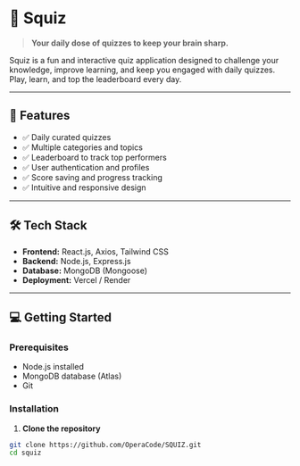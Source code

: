 # 🧠 Squiz

> **Your daily dose of quizzes to keep your brain sharp.**

Squiz is a fun and interactive quiz application designed to challenge your knowledge, improve learning, and keep you engaged with daily quizzes. Play, learn, and top the leaderboard every day.



---

## 🚀 Features

- ✅ Daily curated quizzes
- ✅ Multiple categories and topics
- ✅ Leaderboard to track top performers
- ✅ User authentication and profiles
- ✅ Score saving and progress tracking
- ✅ Intuitive and responsive design

---


## 🛠️ Tech Stack

- **Frontend:** React.js, Axios, Tailwind CSS 
- **Backend:** Node.js, Express.js
- **Database:** MongoDB (Mongoose)
- **Deployment:** Vercel / Render 

---

## 💻 Getting Started

### Prerequisites

- Node.js installed
- MongoDB database (Atlas)
- Git

### Installation

1. **Clone the repository**

```bash
git clone https://github.com/OperaCode/SQUIZ.git
cd squiz
